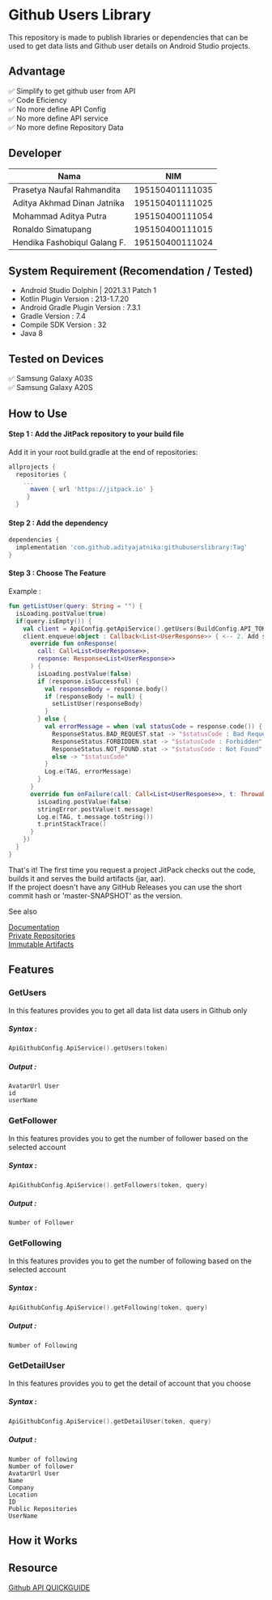 # Github Users Library
This repository is made to publish libraries or dependencies that can be used to get data lists and Github user details on Android Studio projects.

## Advantage
✅ Simplify to get github user from API   
✅ Code Eficiency   
✅ No more define API Config    
✅ No more define API service   
✅ No more define Repository Data   

## Developer 
| Nama | NIM |
| --- | --- |
| Prasetya Naufal Rahmandita | 195150401111035 |
| Aditya Akhmad Dinan Jatnika | 195150401111025 |
| Mohammad Aditya Putra | 195150400111054 |
| Ronaldo Simatupang | 195150400111015 |
| Hendika Fashobiqul Galang F. | 195150400111024 |

## System Requirement (Recomendation / Tested)
- Android Studio Dolphin | 2021.3.1 Patch 1
- Kotlin Plugin Version : 213-1.7.20
- Android Gradle Plugin Version : 7.3.1
- Gradle Version : 7.4
- Compile SDK Version : 32 
- Java 8

## Tested on Devices
✅ Samsung Galaxy A03S   
✅ Samsung Galaxy A20S

## How to Use
#### Step 1 : Add the JitPack repository to your build file
Add it in your root build.gradle at the end of repositories:
```gradle
allprojects {
  repositories {
    ...
      maven { url 'https://jitpack.io' }
     }
  }    
```

#### Step 2 : Add the dependency
```gradle
dependencies {
  implementation 'com.github.adityajatnika:githubuserslibrary:Tag'
}
```

#### Step 3 : Choose The Feature
Example :
```kotlin
fun getListUser(query: String = "") {
  isLoading.postValue(true)
  if(query.isEmpty()) {
    val client = ApiConfig.getApiService().getUsers(BuildConfig.API_TOKEN) // <-- 1. Add this function (code import from library) 
    client.enqueue(object : Callback<List<UserResponse>> { <-- 2. Add some retrofit call in enqueue (User Response import from library)
      override fun onResponse(
        call: Call<List<UserResponse>>,
        response: Response<List<UserResponse>>
      ) {
        isLoading.postValue(false)
        if (response.isSuccessful) {
          val responseBody = response.body()
          if (responseBody != null) {
            setListUser(responseBody)
          }
        } else {
          val errorMessage = when (val statusCode = response.code()) {
            ResponseStatus.BAD_REQUEST.stat -> "$statusCode : Bad Request"
            ResponseStatus.FORBIDDEN.stat -> "$statusCode : Forbidden"
            ResponseStatus.NOT_FOUND.stat -> "$statusCode : Not Found"
            else -> "$statusCode"
          }
          Log.e(TAG, errorMessage)
        }
      }
      override fun onFailure(call: Call<List<UserResponse>>, t: Throwable) {
        isLoading.postValue(false)
        stringError.postValue(t.message)
        Log.e(TAG, t.message.toString())
        t.printStackTrace()
      }
    })
  }
}
```
  
That's it! The first time you request a project JitPack checks out the code, builds it and serves the build artifacts (jar, aar).   
If the project doesn't have any GitHub Releases you can use the short commit hash or 'master-SNAPSHOT' as the version.

See also

[Documentation](https://docs.jitpack.io/)  
[Private Repositories](https://jitpack.io/private#auth)   
[Immutable Artifacts](https://docs.jitpack.io/#immutable-artifacts)   

## Features
### GetUsers
In this features provides you to get all data list data users in Github only
##### Syntax :
```kotlin
ApiGithubConfig.ApiService().getUsers(token)
```
##### Output :
```
AvatarUrl User
id
userName
```
### GetFollower
In this features provides you to get the number of follower based on the selected account
##### Syntax :
```kotlin
ApiGithubConfig.ApiService().getFollowers(token, query)
```
##### Output :
```
Number of Follower
```
### GetFollowing
In this features provides you to get the number of following based on the selected account 
##### Syntax :
```kotlin
ApiGithubConfig.ApiService().getFollowing(token, query)
```
##### Output :
```
Number of Following
```
### GetDetailUser
In this features provides you to get the detail of account that you choose 
##### Syntax :
```kotlin
ApiGithubConfig.ApiService().getDetailUser(token, query)
```
##### Output :
```
Number of following
Number of follower
AvatarUrl User
Name
Company
Location
ID
Public Repositories
UserName
```
## How it Works
## Resource
[Github API QUICKGUIDE](https://docs.github.com/en/get-started)

